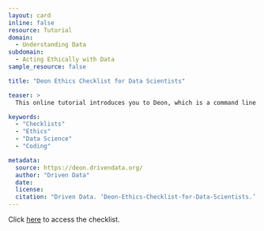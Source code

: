 ```yaml
---
layout: card
inline: false
resource: Tutorial
domain:
  - Understanding Data
subdomain:
  - Acting Ethically with Data
sample_resource: false

title: "Deon Ethics Checklist for Data Scientists"

teaser: >
  This online tutorial introduces you to Deon, which is a command line tool that generates an ethics checklist to help decide if a data project is ethical. This tutorial explains how one can create a custom checklist or use a default checklist split into different sections based upon the stage of ones project. This tutorial also includes a bibliography of readings about data ethics.

keywords:
  - "Checklists"
  - "Ethics"
  - "Data Science"
  - "Coding"

metadata:
  source: https://deon.drivendata.org/
  author: "Driven Data"
  date:
  license:
  citation: "Driven Data. ‘Deon-Ethics-Checklist-for-Data-Scientists.’ Data Ethics Repository. https://dataethicsrepository.iaa.ncsu.edu/2023/04/18/data-science-ethics-checklist/. Accessed on 15 July 2024."
---
```

Click [here](https://deon.drivendata.org/) to access the checklist.
